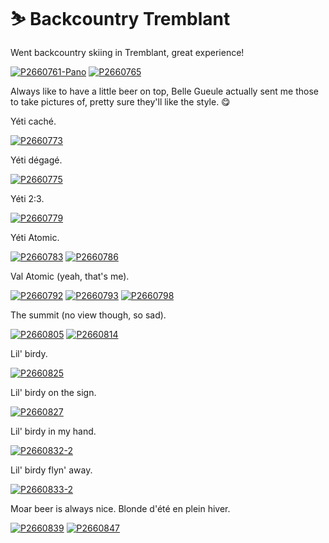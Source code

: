 # ⛷ Backcountry Tremblant

Went backcountry skiing in Tremblant, great experience!

[![P2660761-Pano](/photos/hd/P2660761-Pano.jpg)](/photos/P2660761-Pano.md)
[![P2660765](/photos/hd/P2660765.jpg)](/photos/P2660765.md)

Always like to have a little beer on top, Belle Gueule actually sent me
those to take pictures of, pretty sure they'll like the style. 😋

Yéti caché.

[![P2660773](/photos/hd/P2660773.jpg)](/photos/P2660773.md)

Yéti dégagé.

[![P2660775](/photos/hd/P2660775.jpg)](/photos/P2660775.md)

Yéti 2:3.

[![P2660779](/photos/hd/P2660779.jpg)](/photos/P2660779.md)

Yéti Atomic.

[![P2660783](/photos/hd/P2660783.jpg)](/photos/P2660783.md)
[![P2660786](/photos/hd/P2660786.jpg)](/photos/P2660786.md)

Val Atomic (yeah, that's me).

[![P2660792](/photos/hd/P2660792.jpg)](/photos/P2660792.md)
[![P2660793](/photos/hd/P2660793.jpg)](/photos/P2660793.md)
[![P2660798](/photos/hd/P2660798.jpg)](/photos/P2660798.md)

The summit (no view though, so sad).

[![P2660805](/photos/hd/P2660805.jpg)](/photos/P2660805.md)
[![P2660814](/photos/hd/P2660814.jpg)](/photos/P2660814.md)

Lil' birdy.

[![P2660825](/photos/hd/P2660825.jpg)](/photos/P2660825.md)

Lil' birdy on the sign.

[![P2660827](/photos/hd/P2660827.jpg)](/photos/P2660827.md)

Lil' birdy in my hand.

[![P2660832-2](/photos/hd/P2660832-2.jpg)](/photos/P2660832-2.md)

Lil' birdy flyn' away.

[![P2660833-2](/photos/hd/P2660833-2.jpg)](/photos/P2660833-2.md)

Moar beer is always nice. Blonde d'été en plein hiver.

[![P2660839](/photos/hd/P2660839.jpg)](/photos/P2660839.md)
[![P2660847](/photos/hd/P2660847.jpg)](/photos/P2660847.md)
